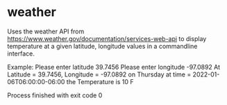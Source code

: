 # weather

Uses the weather API from https://www.weather.gov/documentation/services-web-api to display temperature at a given latitude, longitude values in a commandline interface.

Example:
Please enter latitude
39.7456
Please enter longitude
-97.0892
At Latitude = 39.7456, Longitude = -97.0892 on Thursday at time = 2022-01-06T06:00:00-06:00 the Temperature is 10 F

Process finished with exit code 0
